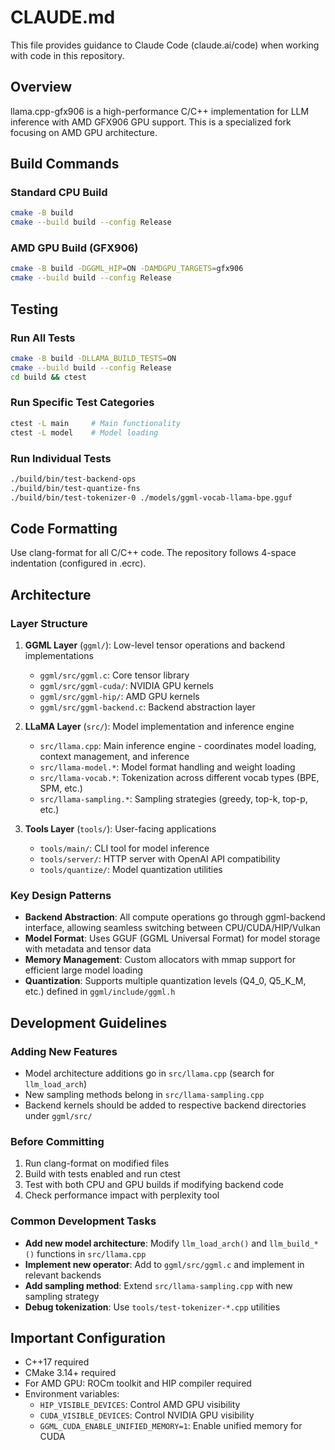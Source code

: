 # CLAUDE.md

This file provides guidance to Claude Code (claude.ai/code) when working with code in this repository.

## Overview
llama.cpp-gfx906 is a high-performance C/C++ implementation for LLM inference with AMD GFX906 GPU support. This is a specialized fork focusing on AMD GPU architecture.

## Build Commands

### Standard CPU Build
```bash
cmake -B build
cmake --build build --config Release
```

### AMD GPU Build (GFX906)
```bash
cmake -B build -DGGML_HIP=ON -DAMDGPU_TARGETS=gfx906
cmake --build build --config Release
```

## Testing

### Run All Tests
```bash
cmake -B build -DLLAMA_BUILD_TESTS=ON
cmake --build build --config Release
cd build && ctest
```

### Run Specific Test Categories
```bash
ctest -L main     # Main functionality
ctest -L model    # Model loading
```

### Run Individual Tests
```bash
./build/bin/test-backend-ops
./build/bin/test-quantize-fns
./build/bin/test-tokenizer-0 ./models/ggml-vocab-llama-bpe.gguf
```

## Code Formatting
Use clang-format for all C/C++ code. The repository follows 4-space indentation (configured in .ecrc).

## Architecture

### Layer Structure
1. **GGML Layer** (`ggml/`): Low-level tensor operations and backend implementations
   - `ggml/src/ggml.c`: Core tensor library
   - `ggml/src/ggml-cuda/`: NVIDIA GPU kernels
   - `ggml/src/ggml-hip/`: AMD GPU kernels
   - `ggml/src/ggml-backend.c`: Backend abstraction layer

2. **LLaMA Layer** (`src/`): Model implementation and inference engine
   - `src/llama.cpp`: Main inference engine - coordinates model loading, context management, and inference
   - `src/llama-model.*`: Model format handling and weight loading
   - `src/llama-vocab.*`: Tokenization across different vocab types (BPE, SPM, etc.)
   - `src/llama-sampling.*`: Sampling strategies (greedy, top-k, top-p, etc.)

3. **Tools Layer** (`tools/`): User-facing applications
   - `tools/main/`: CLI tool for model inference
   - `tools/server/`: HTTP server with OpenAI API compatibility
   - `tools/quantize/`: Model quantization utilities

### Key Design Patterns
- **Backend Abstraction**: All compute operations go through ggml-backend interface, allowing seamless switching between CPU/CUDA/HIP/Vulkan
- **Model Format**: Uses GGUF (GGML Universal Format) for model storage with metadata and tensor data
- **Memory Management**: Custom allocators with mmap support for efficient large model loading
- **Quantization**: Supports multiple quantization levels (Q4_0, Q5_K_M, etc.) defined in `ggml/include/ggml.h`

## Development Guidelines

### Adding New Features
- Model architecture additions go in `src/llama.cpp` (search for `llm_load_arch`)
- New sampling methods belong in `src/llama-sampling.cpp`
- Backend kernels should be added to respective backend directories under `ggml/src/`

### Before Committing
1. Run clang-format on modified files
2. Build with tests enabled and run ctest
3. Test with both CPU and GPU builds if modifying backend code
4. Check performance impact with perplexity tool

### Common Development Tasks
- **Add new model architecture**: Modify `llm_load_arch()` and `llm_build_*()` functions in `src/llama.cpp`
- **Implement new operator**: Add to `ggml/src/ggml.c` and implement in relevant backends
- **Add sampling method**: Extend `src/llama-sampling.cpp` with new sampling strategy
- **Debug tokenization**: Use `tools/test-tokenizer-*.cpp` utilities

## Important Configuration
- C++17 required
- CMake 3.14+ required
- For AMD GPU: ROCm toolkit and HIP compiler required
- Environment variables:
  - `HIP_VISIBLE_DEVICES`: Control AMD GPU visibility
  - `CUDA_VISIBLE_DEVICES`: Control NVIDIA GPU visibility
  - `GGML_CUDA_ENABLE_UNIFIED_MEMORY=1`: Enable unified memory for CUDA